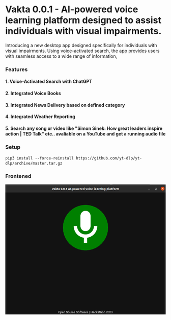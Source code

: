# Vakta 0.0.1 - AI-powered voice learning platform designed to assist individuals with visual impairments.

Introducing a new desktop app designed specifically for individuals with visual impairments. Using voice-activated search, the app provides users with seamless access to a wide range of information,


### Features


#### 1. Voice-Activated Search with ChatGPT
#### 2. Integrated Voice Books
#### 3. Integrated News Delivery based on defined category 
#### 4. Integrated Weather Reporting
#### 5. Search any song or video like "Simon Sinek: How great leaders inspire action | TED Talk" etc.. avaliable on a YouTube and get a running audio file

### Setup

    pip3 install --force-reinstall https://github.com/yt-dlp/yt-dlp/archive/master.tar.gz

### Frontened

![Alt Text](demo/vak.png)
